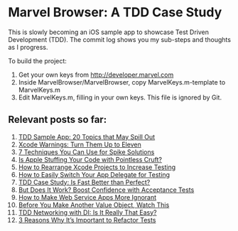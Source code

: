 # Marvel Browser: A TDD Case Study

This is slowly becoming an iOS sample app to showcase Test Driven Development
(TDD). The commit log shows you my sub-steps and thoughts as I progress.

To build the project:

  1. Get your own keys from http://developer.marvel.com
  2. Inside MarvelBrowser/MarvelBrowser, copy MarvelKeys.m-template to MarvelKeys.m
  3. Edit MarvelKeys.m, filling in your own keys. This file is ignored by Git.

## Relevant posts so far:

  1. [TDD Sample App: 20 Topics that May Spill Out](http://qualitycoding.org/tdd-sample-app/)
  2. [Xcode Warnings: Turn Them Up to Eleven](http://qualitycoding.org/xcode-warnings/)
  3. [7 Techniques You Can Use for Spike Solutions](http://qualitycoding.org/spike-solution-techniques/)
  4. [Is Apple Stuffing Your Code with Pointless Cruft?](http://qualitycoding.org/template-code-clutter/)
  5. [How to Rearrange Xcode Projects to Increase Testing](http://qualitycoding.org/rearrange-project-test-code/)
  6. [How to Easily Switch Your App Delegate for Testing](http://qualitycoding.org/app-delegate-for-tests/)
  7. [TDD Case Study: Is Fast Better than Perfect?](http://qualitycoding.org/tdd-deferred-design/)
  8. [But Does It Work? Boost Confidence with Acceptance Tests](http://qualitycoding.org/acceptance-test/)
  9. [How to Make Web Service Apps More Ignorant](http://qualitycoding.org/request-model/)
  10. [Before You Make Another Value Object, Watch This](http://qualitycoding.org/value-object/)
  11. [TDD Networking with DI: Is It Really That Easy?](http://qualitycoding.org/networking-constructor-injection/)
  12. [3 Reasons Why It’s Important to Refactor Tests](http://qualitycoding.org/why-refactor-tests/)
  